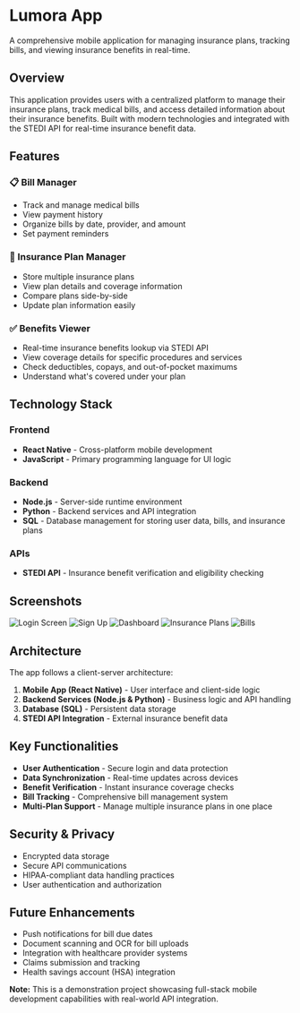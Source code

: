 # Lumora App

A comprehensive mobile application for managing insurance plans, tracking bills, and viewing insurance benefits in real-time.

## Overview

This application provides users with a centralized platform to manage their insurance plans, track medical bills, and access detailed information about their insurance benefits. Built with modern technologies and integrated with the STEDI API for real-time insurance benefit data.

## Features

### 📋 Bill Manager
- Track and manage medical bills
- View payment history
- Organize bills by date, provider, and amount
- Set payment reminders

### 🏥 Insurance Plan Manager
- Store multiple insurance plans
- View plan details and coverage information
- Compare plans side-by-side
- Update plan information easily

### ✅ Benefits Viewer
- Real-time insurance benefits lookup via STEDI API
- View coverage details for specific procedures and services
- Check deductibles, copays, and out-of-pocket maximums
- Understand what's covered under your plan

## Technology Stack

### Frontend
- **React Native** - Cross-platform mobile development
- **JavaScript** - Primary programming language for UI logic

### Backend
- **Node.js** - Server-side runtime environment
- **Python** - Backend services and API integration
- **SQL** - Database management for storing user data, bills, and insurance plans

### APIs
- **STEDI API** - Insurance benefit verification and eligibility checking

## Screenshots

![Login Screen](screenshots/login.png)
![Sign Up](screenshots/signup.png)
![Dashboard](screenshots/dashboard.png)
![Insurance Plans](screenshots/plans.png)
![Bills](screenshots/bills.png)

## Architecture

The app follows a client-server architecture:

1. **Mobile App (React Native)** - User interface and client-side logic
2. **Backend Services (Node.js & Python)** - Business logic and API handling
3. **Database (SQL)** - Persistent data storage
4. **STEDI API Integration** - External insurance benefit data

## Key Functionalities

- **User Authentication** - Secure login and data protection
- **Data Synchronization** - Real-time updates across devices
- **Benefit Verification** - Instant insurance coverage checks
- **Bill Tracking** - Comprehensive bill management system
- **Multi-Plan Support** - Manage multiple insurance plans in one place

## Security & Privacy

- Encrypted data storage
- Secure API communications
- HIPAA-compliant data handling practices
- User authentication and authorization

## Future Enhancements

- Push notifications for bill due dates
- Document scanning and OCR for bill uploads
- Integration with healthcare provider systems
- Claims submission and tracking
- Health savings account (HSA) integration



**Note:** This is a demonstration project showcasing full-stack mobile development capabilities with real-world API integration.
